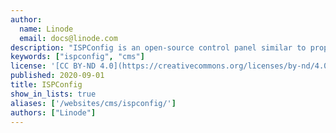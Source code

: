 ```yaml
---
author:
  name: Linode
  email: docs@linode.com
description: "ISPConfig is an open-source control panel similar to proprietary software like CPanel or Plesk. It features a wide variety of options to help you control your server and allow other users to maintain their websites."
keywords: ["ispconfig", "cms"]
license: '[CC BY-ND 4.0](https://creativecommons.org/licenses/by-nd/4.0)'
published: 2020-09-01
title: ISPConfig
show_in_lists: true
aliases: ['/websites/cms/ispconfig/']
authors: ["Linode"]
---
```


